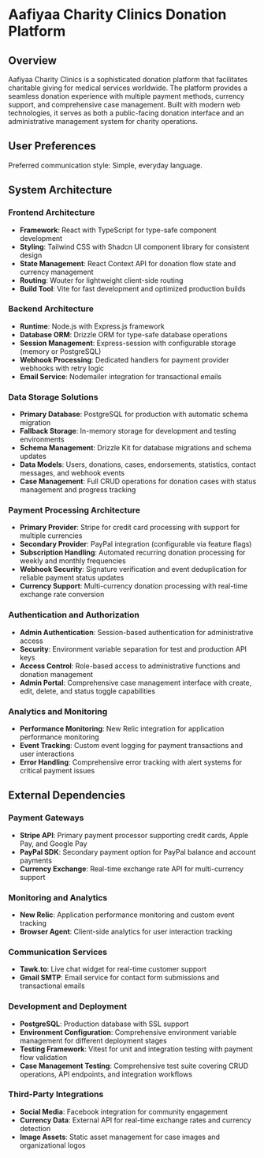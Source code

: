 # Aafiyaa Charity Clinics Donation Platform

## Overview

Aafiyaa Charity Clinics is a sophisticated donation platform that facilitates charitable giving for medical services worldwide. The platform provides a seamless donation experience with multiple payment methods, currency support, and comprehensive case management. Built with modern web technologies, it serves as both a public-facing donation interface and an administrative management system for charity operations.

## User Preferences

Preferred communication style: Simple, everyday language.

## System Architecture

### Frontend Architecture
- **Framework**: React with TypeScript for type-safe component development
- **Styling**: Tailwind CSS with Shadcn UI component library for consistent design
- **State Management**: React Context API for donation flow state and currency management
- **Routing**: Wouter for lightweight client-side routing
- **Build Tool**: Vite for fast development and optimized production builds

### Backend Architecture
- **Runtime**: Node.js with Express.js framework
- **Database ORM**: Drizzle ORM for type-safe database operations
- **Session Management**: Express-session with configurable storage (memory or PostgreSQL)
- **Webhook Processing**: Dedicated handlers for payment provider webhooks with retry logic
- **Email Service**: Nodemailer integration for transactional emails

### Data Storage Solutions
- **Primary Database**: PostgreSQL for production with automatic schema migration
- **Fallback Storage**: In-memory storage for development and testing environments
- **Schema Management**: Drizzle Kit for database migrations and schema updates
- **Data Models**: Users, donations, cases, endorsements, statistics, contact messages, and webhook events
- **Case Management**: Full CRUD operations for donation cases with status management and progress tracking

### Payment Processing Architecture
- **Primary Provider**: Stripe for credit card processing with support for multiple currencies
- **Secondary Provider**: PayPal integration (configurable via feature flags)
- **Subscription Handling**: Automated recurring donation processing for weekly and monthly frequencies
- **Webhook Security**: Signature verification and event deduplication for reliable payment status updates
- **Currency Support**: Multi-currency donation processing with real-time exchange rate conversion

### Authentication and Authorization
- **Admin Authentication**: Session-based authentication for administrative access
- **Security**: Environment variable separation for test and production API keys
- **Access Control**: Role-based access to administrative functions and donation management
- **Admin Portal**: Comprehensive case management interface with create, edit, delete, and status toggle capabilities

### Analytics and Monitoring
- **Performance Monitoring**: New Relic integration for application performance monitoring
- **Event Tracking**: Custom event logging for payment transactions and user interactions
- **Error Handling**: Comprehensive error tracking with alert systems for critical payment issues

## External Dependencies

### Payment Gateways
- **Stripe API**: Primary payment processor supporting credit cards, Apple Pay, and Google Pay
- **PayPal SDK**: Secondary payment option for PayPal balance and account payments
- **Currency Exchange**: Real-time exchange rate API for multi-currency support

### Monitoring and Analytics
- **New Relic**: Application performance monitoring and custom event tracking
- **Browser Agent**: Client-side analytics for user interaction tracking

### Communication Services
- **Tawk.to**: Live chat widget for real-time customer support
- **Gmail SMTP**: Email service for contact form submissions and transactional emails

### Development and Deployment
- **PostgreSQL**: Production database with SSL support
- **Environment Configuration**: Comprehensive environment variable management for different deployment stages
- **Testing Framework**: Vitest for unit and integration testing with payment flow validation
- **Case Management Testing**: Comprehensive test suite covering CRUD operations, API endpoints, and integration workflows

### Third-Party Integrations
- **Social Media**: Facebook integration for community engagement
- **Currency Data**: External API for real-time exchange rates and currency detection
- **Image Assets**: Static asset management for case images and organizational logos